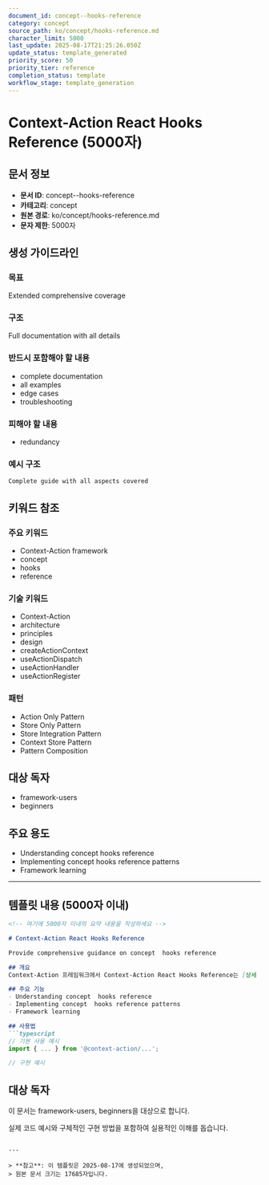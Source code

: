 ```yaml
---
document_id: concept--hooks-reference
category: concept
source_path: ko/concept/hooks-reference.md
character_limit: 5000
last_update: 2025-08-17T21:25:26.050Z
update_status: template_generated
priority_score: 50
priority_tier: reference
completion_status: template
workflow_stage: template_generation
---
```


# Context-Action React Hooks Reference (5000자)

## 문서 정보
- **문서 ID**: concept--hooks-reference
- **카테고리**: concept
- **원본 경로**: ko/concept/hooks-reference.md
- **문자 제한**: 5000자

## 생성 가이드라인

### 목표
Extended comprehensive coverage

### 구조
Full documentation with all details

### 반드시 포함해야 할 내용
- complete documentation
- all examples
- edge cases
- troubleshooting

### 피해야 할 내용  
- redundancy

### 예시 구조
```
Complete guide with all aspects covered
```

## 키워드 참조

### 주요 키워드
- Context-Action framework
- concept
- hooks
- reference

### 기술 키워드
- Context-Action
- architecture
- principles
- design
- createActionContext
- useActionDispatch
- useActionHandler
- useActionRegister

### 패턴
- Action Only Pattern
- Store Only Pattern
- Store Integration Pattern
- Context Store Pattern
- Pattern Composition

## 대상 독자
- framework-users
- beginners

## 주요 용도
- Understanding concept  hooks reference
- Implementing concept  hooks reference patterns
- Framework learning

---

## 템플릿 내용 (5000자 이내)

```markdown
<!-- 여기에 5000자 이내의 요약 내용을 작성하세요 -->

# Context-Action React Hooks Reference

Provide comprehensive guidance on concept  hooks reference

## 개요
Context-Action 프레임워크에서 Context-Action React Hooks Reference는 [상세 설명]의 역할을 담당합니다.

## 주요 기능
- Understanding concept  hooks reference
- Implementing concept  hooks reference patterns
- Framework learning

## 사용법
```typescript
// 기본 사용 예시
import { ... } from '@context-action/...';

// 구현 예시
```

## 대상 독자
이 문서는 framework-users, beginners을 대상으로 합니다.

실제 코드 예시와 구체적인 구현 방법을 포함하여 실용적인 이해를 돕습니다.
```

---

> **참고**: 이 템플릿은 2025-08-17에 생성되었으며, 
> 원본 문서 크기는 17685자입니다.
